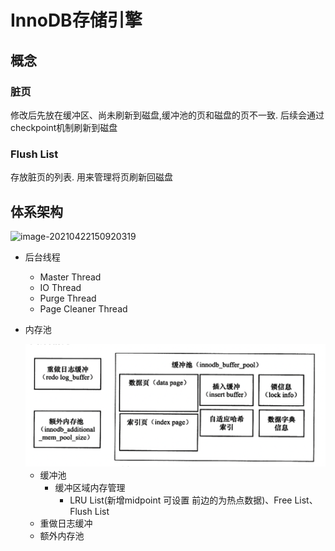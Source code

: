# InnoDB存储引擎

## 概念

### 脏页  

修改后先放在缓冲区、尚未刷新到磁盘,缓冲池的页和磁盘的页不一致.  后续会通过checkpoint机制刷新到磁盘

### Flush List

存放脏页的列表.  用来管理将页刷新回磁盘

## 体系架构

![image-20210422150920319](../../markdown/图片/image-20210422150920319.png)

* 后台线程

  * Master Thread
  * IO Thread
  * Purge Thread
  * Page Cleaner Thread

* 内存池

  <img src="../../图片/image-20210422151250460.png" alt="image-20210422151250460" style="zoom:50%;" />

  * 缓冲池
    * 缓冲区域内存管理
      * LRU List(新增midpoint 可设置 前边的为热点数据)、Free List、Flush List
  * 重做日志缓冲
  * 额外内存池


